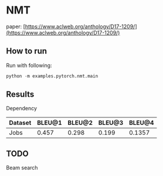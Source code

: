 NMT
============
paper: [https://www.aclweb.org/anthology/D17-1209/](https://www.aclweb.org/anthology/D17-1209/)


How to run
----------

Run with following:

```python
python -m examples.pytorch.nmt.main
```

Results
-------

Dependency

| Dataset  |      BLEU@1     |   BLEU@2   |  BLEU@3   | BLEU@4          |
| -------- | ---------------- | ------------- | ------------- | --------- |
| Jobs     |       0.457       |       0.298    |      0.199     | 0.1357 |

TODO
-----
Beam search
